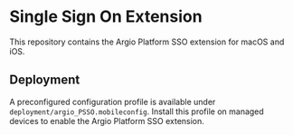 # Single Sign On Extension

This repository contains the Argio Platform SSO extension for macOS and iOS.

## Deployment

A preconfigured configuration profile is available under `deployment/argio_PSSO.mobileconfig`. Install this profile on managed devices to enable the Argio Platform SSO extension.

